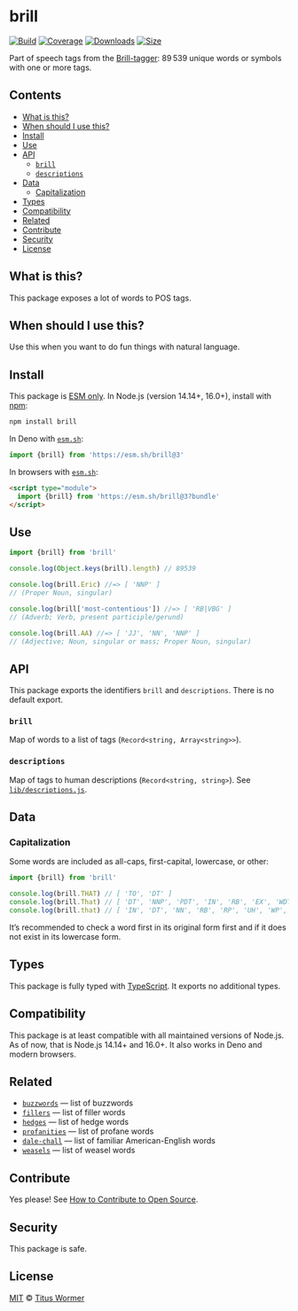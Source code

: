# brill

[![Build][build-badge]][build]
[![Coverage][coverage-badge]][coverage]
[![Downloads][downloads-badge]][downloads]
[![Size][size-badge]][size]

Part of speech tags from the [Brill-tagger][wiki]: 89 539 unique words or
symbols with one or more tags.

## Contents

*   [What is this?](#what-is-this)
*   [When should I use this?](#when-should-i-use-this)
*   [Install](#install)
*   [Use](#use)
*   [API](#api)
    *   [`brill`](#brill-1)
    *   [`descriptions`](#descriptions)
*   [Data](#data)
    *   [Capitalization](#capitalization)
*   [Types](#types)
*   [Compatibility](#compatibility)
*   [Related](#related)
*   [Contribute](#contribute)
*   [Security](#security)
*   [License](#license)

## What is this?

This package exposes a lot of words to POS tags.

## When should I use this?

Use this when you want to do fun things with natural language.

## Install

This package is [ESM only][esm].
In Node.js (version 14.14+, 16.0+), install with [npm][]:

```sh
npm install brill
```

In Deno with [`esm.sh`][esmsh]:

```js
import {brill} from 'https://esm.sh/brill@3'
```

In browsers with [`esm.sh`][esmsh]:

```html
<script type="module">
  import {brill} from 'https://esm.sh/brill@3?bundle'
</script>
```

## Use

```js
import {brill} from 'brill'

console.log(Object.keys(brill).length) // 89539

console.log(brill.Eric) //=> [ 'NNP' ]
// (Proper Noun, singular)

console.log(brill['most-contentious']) //=> [ 'RB|VBG' ]
// (Adverb; Verb, present participle/gerund)

console.log(brill.AA) //=> [ 'JJ', 'NN', 'NNP' ]
// (Adjective; Noun, singular or mass; Proper Noun, singular)
```

## API

This package exports the identifiers `brill` and `descriptions`.
There is no default export.

### `brill`

Map of words to a list of tags (`Record<string, Array<string>>`).

### `descriptions`

Map of tags to human descriptions (`Record<string, string>`).
See [`lib/descriptions.js`][descriptions].

## Data

### Capitalization

Some words are included as all-caps, first-capital, lowercase, or other:

```js
import {brill} from 'brill'

console.log(brill.THAT) // [ 'TO', 'DT' ]
console.log(brill.That) // [ 'DT', 'NNP', 'PDT', 'IN', 'RB', 'EX', 'WDT' ]
console.log(brill.that) // [ 'IN', 'DT', 'NN', 'RB', 'RP', 'UH', 'WP', 'VBP', 'WDT' ]
```

It’s recommended to check a word first in its original form first and if it does
not exist in its lowercase form.

## Types

This package is fully typed with [TypeScript][].
It exports no additional types.

## Compatibility

This package is at least compatible with all maintained versions of Node.js.
As of now, that is Node.js 14.14+ and 16.0+.
It also works in Deno and modern browsers.

## Related

*   [`buzzwords`](https://github.com/words/buzzwords)
    — list of buzzwords
*   [`fillers`](https://github.com/words/fillers)
    — list of filler words
*   [`hedges`](https://github.com/words/hedges)
    — list of hedge words
*   [`profanities`](https://github.com/words/profanities)
    — list of profane words
*   [`dale-chall`](https://github.com/words/dale-chall)
    — list of familiar American-English words
*   [`weasels`](https://github.com/words/weasels)
    — list of weasel words

## Contribute

Yes please!
See [How to Contribute to Open Source][contribute].

## Security

This package is safe.

## License

[MIT][license] © [Titus Wormer][author]

<!-- Definitions -->

[build-badge]: https://github.com/words/brill/workflows/main/badge.svg

[build]: https://github.com/words/brill/actions

[coverage-badge]: https://img.shields.io/codecov/c/github/words/brill.svg

[coverage]: https://codecov.io/github/words/brill

[downloads-badge]: https://img.shields.io/npm/dm/brill.svg

[downloads]: https://www.npmjs.com/package/brill

[size-badge]: https://img.shields.io/bundlephobia/minzip/brill.svg

[size]: https://bundlephobia.com/result?p=brill

[npm]: https://docs.npmjs.com/cli/install

[esm]: https://gist.github.com/sindresorhus/a39789f98801d908bbc7ff3ecc99d99c

[esmsh]: https://esm.sh

[typescript]: https://www.typescriptlang.org

[contribute]: https://opensource.guide/how-to-contribute/

[license]: license

[author]: https://wooorm.com

[wiki]: https://en.wikipedia.org/wiki/Brill_tagger

[descriptions]: lib/descriptions.js
